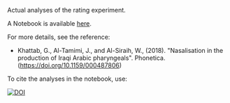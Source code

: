 Actual analyses of the rating experiment.

A Notebook is available [here](Rating-VQ-Nas-Phonetica.nb.html).

For more details, see the reference:
* Khattab, G., Al-Tamimi, J., and Al-Siraih, W., (2018). "Nasalisation in the production of Iraqi Arabic pharyngeals". Phonetica. (https://doi.org/10.1159/000487806)

To cite the analyses in the notebook, use: 

[![DOI](https://zenodo.org/badge/142136972.svg)](https://zenodo.org/badge/latestdoi/142136972)
